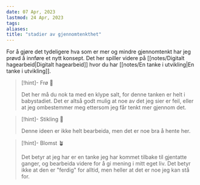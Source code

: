 ```yaml
---
date: 07 Apr, 2023
lastmod: 24 Apr, 2023
tags: 
aliases: 
title: "stadier av gjennomtenkthet"
---
```


For å gjøre det tydeligere hva som er mer og mindre gjennomtenkt har jeg prøvd å innføre et nytt konsept. Det her spiller videre på [[notes/Digitalt hagearbeid|Digitalt hagearbeid]] hvor du har [[notes/En tanke i utvikling|En tanke i utvikling]].

> [!hint]- Frø  🌱
> 
> Det her må du nok ta med en klype salt, for denne tanken er helt i babystadiet. Det er altså godt mulig at noe av det jeg sier er feil, eller at jeg ombestemmer meg ettersom jeg får tenkt mer gjennom det.

> [!hint]- Stikling 🌿
> 
> Denne ideen er ikke helt bearbeida, men det er noe bra å hente her.

> [!hint]- Blomst 🪴
> 
> Det betyr at jeg har er en tanke jeg har kommet tilbake til gjentatte ganger, og bearbeida videre for å gi mening i mitt eget liv. Det betyr ikke at den er "ferdig" for alltid, men heller at det er noe jeg kan stå for.
